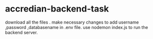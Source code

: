 # accredian-backend-task
download  all the files .
make necessary changes to add username ,password ,databasename in .env file.
use nodemon index.js to run the backend server.
